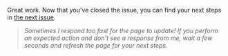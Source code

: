 Great work. Now that you've closed the issue, you can find your next steps in [the next issue](). 

> _Sometimes I respond too fast for the page to update! If you perform an expected action and don't see a response from me, wait a few seconds and refresh the page for your next steps._
